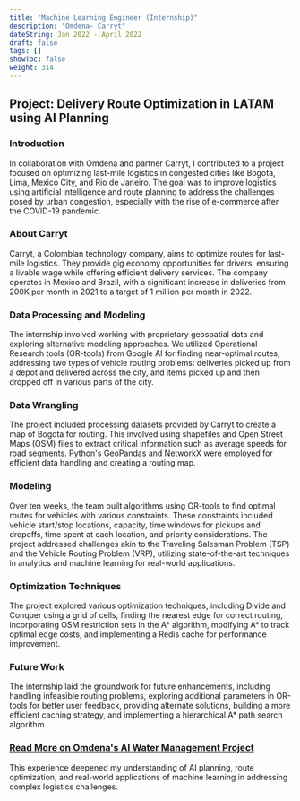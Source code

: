 ```yaml
---
title: "Machine Learning Engineer (Internship)"
description: "Omdena- Carryt"
dateString: Jan 2022 - April 2022
draft: false
tags: []
showToc: false
weight: 314
--- 
```

## Project: Delivery Route Optimization in LATAM using AI Planning

### Introduction
In collaboration with Omdena and partner Carryt, I contributed to a project focused on optimizing last-mile logistics in congested cities like Bogota, Lima, Mexico City, and Rio de Janeiro. The goal was to improve logistics using artificial intelligence and route planning to address the challenges posed by urban congestion, especially with the rise of e-commerce after the COVID-19 pandemic.

### About Carryt
Carryt, a Colombian technology company, aims to optimize routes for last-mile logistics. They provide gig economy opportunities for drivers, ensuring a livable wage while offering efficient delivery services. The company operates in Mexico and Brazil, with a significant increase in deliveries from 200K per month in 2021 to a target of 1 million per month in 2022.

### Data Processing and Modeling
The internship involved working with proprietary geospatial data and exploring alternative modeling approaches. We utilized Operational Research tools (OR-tools) from Google AI for finding near-optimal routes, addressing two types of vehicle routing problems: deliveries picked up from a depot and delivered across the city, and items picked up and then dropped off in various parts of the city.

### Data Wrangling
The project included processing datasets provided by Carryt to create a map of Bogota for routing. This involved using shapefiles and Open Street Maps (OSM) files to extract critical information such as average speeds for road segments. Python's GeoPandas and NetworkX were employed for efficient data handling and creating a routing map.

### Modeling
Over ten weeks, the team built algorithms using OR-tools to find optimal routes for vehicles with various constraints. These constraints included vehicle start/stop locations, capacity, time windows for pickups and dropoffs, time spent at each location, and priority considerations. The project addressed challenges akin to the Traveling Salesman Problem (TSP) and the Vehicle Routing Problem (VRP), utilizing state-of-the-art techniques in analytics and machine learning for real-world applications.

### Optimization Techniques
The project explored various optimization techniques, including Divide and Conquer using a grid of cells, finding the nearest edge for correct routing, incorporating OSM restriction sets in the A* algorithm, modifying A* to track optimal edge costs, and implementing a Redis cache for performance improvement.

### Future Work
The internship laid the groundwork for future enhancements, including handling infeasible routing problems, exploring additional parameters in OR-tools for better user feedback, providing alternate solutions, building a more efficient caching strategy, and implementing a hierarchical A* path search algorithm.

### [Read More on Omdena's AI Water Management Project](https://www.omdena.com/projects/ai-water-management)

This experience deepened my understanding of AI planning, route optimization, and real-world applications of machine learning in addressing complex logistics challenges.
